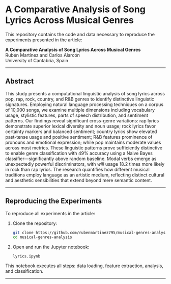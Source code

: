 # A Comparative Analysis of Song Lyrics Across Musical Genres

This repository contains the code and data necessary to reproduce the experiments presented in the article:

**A Comparative Analysis of Song Lyrics Across Musical Genres**  
Rubén Martínez and Carlos Alarcón  
University of Cantabria, Spain

---

## Abstract

This study presents a computational linguistic analysis of song lyrics across pop, rap, rock, country, and R&B genres to identify distinctive linguistic signatures. Employing natural language processing techniques on a corpus of 10,000 songs, we examine multiple dimensions including vocabulary usage, stylistic features, parts of speech distribution, and sentiment patterns. Our findings reveal significant cross-genre variations: rap lyrics demonstrate superior lexical diversity and noun usage; rock lyrics favor certainty markers and balanced sentiment; country lyrics show elevated past-tense usage and positive sentiment; R&B features prominence of pronouns and emotional expression; while pop maintains moderate values across most metrics. These linguistic patterns prove sufficiently distinctive to enable genre classification with 49% accuracy using a Naive Bayes classifier—significantly above random baseline. Modal verbs emerge as unexpectedly powerful discriminators, with *will* usage 18.2 times more likely in rock than rap lyrics. The research quantifies how different musical traditions employ language as an artistic medium, reflecting distinct cultural and aesthetic sensibilities that extend beyond mere semantic content.

---

## Reproducing the Experiments

To reproduce all experiments in the article:

1. Clone the repository:
   ```bash
   git clone https://github.com/rubenmartinez795/musical-genres-analysis.git
   cd musical-genres-analysis
   ```

2. Open and run the Jupyter notebook:
   ```
   lyrics.ipynb
   ```

This notebook executes all steps: data loading, feature extraction, analysis, and classification.

---

